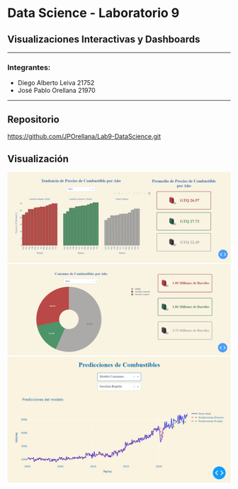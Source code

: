 # Data Science - Laboratorio 9
## Visualizaciones Interactivas y Dashboards
---
### Integrantes:
- Diego Alberto Leiva 21752
- José Pablo Orellana 21970
- - -

## Repositorio
https://github.com/JPOrellana/Lab9-DataScience.git

## Visualización
![alt text](assets/captura1.png)
![alt text](assets/captura2.png)
![alt text](assets/Captura3.png)
